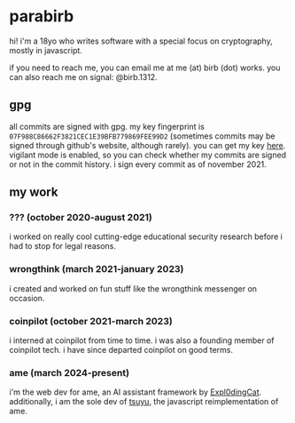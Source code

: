 # parabirb
hi! i'm a 18yo who writes software with a special focus on cryptography, mostly in javascript.

if you need to reach me, you can email me at me (at) birb (dot) works. you can also reach me on signal: @birb.1312.

## gpg
all commits are signed with gpg. my key fingerprint is `07F988C86662F3821CEC1E39BFB779869FEE99D2` (sometimes commits may be signed through github's website, although rarely). you can get my key [here](https://keys.openpgp.org/vks/v1/by-fingerprint/07F988C86662F3821CEC1E39BFB779869FEE99D2). vigilant mode is enabled, so you can check whether my commits are signed or not in the commit history. i sign every commit as of november 2021.

## my work
### ??? (october 2020-august 2021)
i worked on really cool cutting-edge educational security research before i had to stop for legal reasons.
### wrongthink (march 2021-january 2023)
i created and worked on fun stuff like the wrongthink messenger on occasion.
### coinpilot (october 2021-march 2023)
i interned at coinpilot from time to time. i was also a founding member of coinpilot tech. i have since departed coinpilot on good terms.
### ame (march 2024-present)
i'm the web dev for ame, an AI assistant framework by [Expl0dingCat](https://github.com/Expl0dingCat). additionally, i am the sole dev of [tsuyu](https://github.com/parabirb/Tsuyu), the javascript reimplementation of ame.
